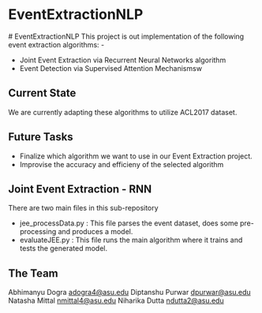 ﻿# EventExtractionNLP
﻿# EventExtractionNLP
 This project is out implementation of the following event extraction algorithms: -
 * Joint Event Extraction via Recurrent Neural Networks algorithm
 * Event Detection via Supervised Attention Mechanismsw
 
 ## Current State
 We are currently adapting these algorithms to utilize ACL2017 dataset.
 
 ## Future Tasks
 * Finalize which algorithm we want to use in our Event Extraction project.
 * Improvise the accuracy and efficieny of the selected algorithm
 
 ## Joint Event Extraction - RNN
 There are two main files in this sub-repository
 * jee_processData.py : This file parses the event dataset, does some pre-processing and produces a model.
 * evaluateJEE.py : This file runs the main algorithm where it trains and tests the generated model.
 
 ## The Team
 Abhimanyu Dogra adogra4@asu.edu
 Diptanshu Purwar dpurwar@asu.edu
 Natasha Mittal nmittal4@asu.edu
 Niharika Dutta ndutta2@asu.edu




